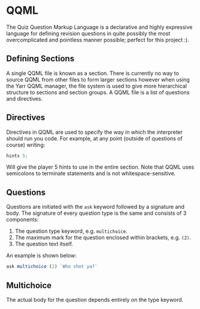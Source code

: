 # QQML
The Quiz Question Markup Language is a declarative and highly expressive language for defining revision questions in quite possibly the most overcomplicated and pointless manner possible; perfect for this project :).

## Defining Sections
A single QQML file is known as a section. There is currently no way to source QQML from other files to form larger sections however when using the Yarr QQML manager, the file system is used to give more hierarchical structure to sections and section groups. A QQML file is a list of questions and directives.

## Directives
Directives in QQML are used to specify the way in which the interpreter should run you code. For example, at any point (outside of questions of course) writing:
``` javascript
hints 5;
```
Will give the player 5 hints to use in the entire section. Note that QQML uses semicolons to terminate statements and is not whitespace-sensitive.

## Questions
Questions are initiated with the `ask` keyword followed by a signature and body. The signature of every question type is the same and consists of 3 components:

  1. The question type keyword, e.g. `multichoice`.
  2. The maximum mark for the question enclosed within brackets, e.g. `(2)`.
  3. The question text itself.

An example is shown below:
``` javascript
ask multichoice (2) `Who shot ya?`
```

## Multichoice
The actual body for the question depends entirely on the type keyword.
